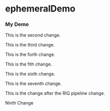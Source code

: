 # ephemeralDemo

### My Demo

This is the second change.

This is the third change.

This is the forth change.

This is the fith change.

This is the sixth change.

This is the seventh change.

This is the change after the RIQ pipeline change.

Ninth Change
